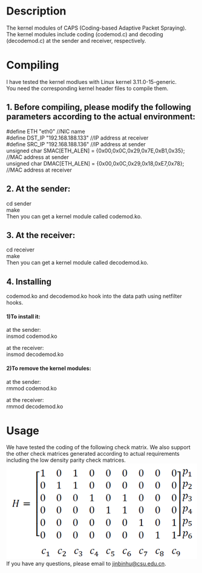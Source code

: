# Description  
  
The kernel modules of CAPS (Coding-based Adaptive Packet Spraying).   
The kernel modules include coding (codemod.c) and decoding (decodemod.c) at the sender and receiver, respectively.  
  
# Compiling  
  
I have tested the kernel modlues with Linux kernel 3.11.0-15-generic.   
You need the corresponding kernel header files to compile them.   
  
## 1. Before compiling, please modify the following parameters according to the actual environment:  
#define ETH "eth0"  //NIC name  
#define DST_IP "192.168.188.133"  //IP address at receiver  
#define SRC_IP "192.168.188.136"  //IP address at sender  
unsigned char SMAC[ETH_ALEN] = {0x00,0x0C,0x29,0x7E,0xB1,0x35}; //MAC address at sender  
unsigned char DMAC[ETH_ALEN] = {0x00,0x0C,0x29,0x18,0xE7,0x78}; //MAC address at receiver  
  
## 2. At the sender:  
cd sender  
make  
Then you can get a kernel module called codemod.ko.  
  
## 3. At the receiver:  
cd receiver  
make  
Then you can get a kernel module called decodemod.ko.  
  
## 4. Installing  
codemod.ko and decodemod.ko hook into the data path using netfilter hooks.   
  
#### 1)To install it:   
at the sender:  
insmod codemod.ko 
  
at the receiver:  
insmod decodemod.ko  
  
#### 2)To remove the kernel modules:    
at the sender:  
rmmod codemod.ko  
  
at the receiver:  
rmmod decodemod.ko  
  
# Usage  

We have tested the coding of the following check matrix. We also support the other check matrices generated according to actual requirements including the low density parity check matrices.  
![image](https://github.com/jinbinhu/CAPS-Mininet/blob/master/check_matrix.png)  
If you have any questions, please email to jinbinhu@csu.edu.cn.  




